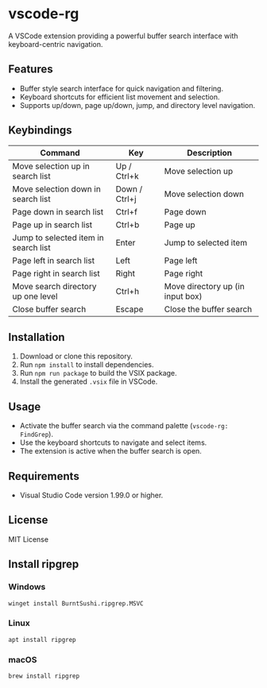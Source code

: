 # vscode-rg

A VSCode extension providing a powerful buffer search interface with keyboard-centric navigation.

## Features

- Buffer style search interface for quick navigation and filtering.
- Keyboard shortcuts for efficient list movement and selection.
- Supports up/down, page up/down, jump, and directory level navigation.

## Keybindings

| Command                                 | Key         | Description                          |
|------------------------------------------|-------------|--------------------------------------|
| Move selection up in search list         | Up / Ctrl+k | Move selection up                    |
| Move selection down in search list       | Down / Ctrl+j | Move selection down                  |
| Page down in search list                 | Ctrl+f      | Page down                            |
| Page up in search list                   | Ctrl+b      | Page up                              |
| Jump to selected item in search list     | Enter       | Jump to selected item                |
| Page left in search list                 | Left        | Page left                            |
| Page right in search list                | Right       | Page right                           |
| Move search directory up one level       | Ctrl+h      | Move directory up (in input box)     |
| Close buffer search                      | Escape      | Close the buffer search              |

## Installation

1. Download or clone this repository.
2. Run `npm install` to install dependencies.
3. Run `npm run package` to build the VSIX package.
4. Install the generated `.vsix` file in VSCode.

## Usage

- Activate the buffer search via the command palette (`vscode-rg: FindGrep`).
- Use the keyboard shortcuts to navigate and select items.
- The extension is active when the buffer search is open.

## Requirements

- Visual Studio Code version 1.99.0 or higher.

## License

MIT License

## Install ripgrep

### Windows
```
winget install BurntSushi.ripgrep.MSVC
```

### Linux
```
apt install ripgrep
```

### macOS
```
brew install ripgrep
```
